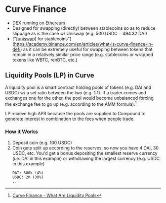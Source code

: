 # Curve Finance

* DEX running on Ethereum
* Designed for swapping (directly) between stablecoins so as to reduce slippage as is the case w/ Uniswap (e.g. 500 USDC = 494.32 DAI)
* ["[[uniswap]] for stablecoins"](https://academy.binance.com/en/articles/what-is-curve-finance-in-defi) as it can be extremely useful for swapping between tokens that remain in a relatively similar price range (e.g. stablecoins or wrapped tokens like WBTC, renBTC, etc.)

## Liquidity Pools (LP) in Curve

A liquidity pool is a smart contract holding pools of tokens (e.g. DAI and USDC) w/ a set ratio between the two (e.g. 1:1). If a trader comes and exchanges one for the other, the pool would become unbalanced forcing the exchange fee to go up (e.g.  according to the AMM formula).[^1]

LP recieve high APR because the pools are supplied to Compound to generate interest in combination to the fees when people trade.

### How it Works

1. Deposit coin (e.g. 100 USDC)
2. Coin gets split up according to the reserves, so now you have 4 DAI, 30 USDC, etc. You'd get a bonus depositing the smallest reserve currency (i.e. DAI in this example) or withdrawing the largest currency (e.g. USDC in this example)
    ```
    DAI: 300k (4%)
    USDC: 2M (30%)
    ...
    ```

[^1]: [Curve Finance - What Are Liquidity Pools](https://resources.curve.fi/base-features/understanding-curve#what-are-liquidity-pools)

[//begin]: # "Autogenerated link references for markdown compatibility"
[uniswap]: uniswap "Uniswap"
[//end]: # "Autogenerated link references"
